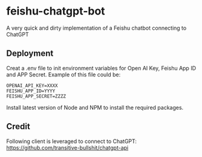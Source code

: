 # feishu-chatgpt-bot

A very quick and dirty implementation of a Feishu chatbot connecting to ChatGPT

## Deployment
Creat a .env file to init environment variables for Open AI Key, Feishu App ID and APP Secret. Example of this file could be:

```
OPENAI_API_KEY=XXXX
FEISHU_APP_ID=YYYY
FEISHU_APP_SECRET=ZZZZ
```

Install latest version of Node and NPM to install the required packages.

## Credit
Following client is leveraged to connect to ChatGPT:
https://github.com/transitive-bullshit/chatgpt-api